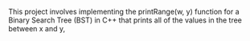 This project involves implementing the printRange(w, y) function for a Binary Search Tree (BST) in C++ that prints all of the values in the tree between x and y,

